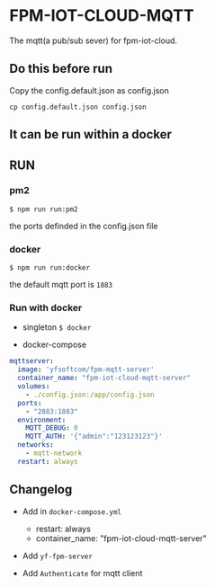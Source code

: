 # FPM-IOT-CLOUD-MQTT

The mqtt(a pub/sub sever) for fpm-iot-cloud.

## Do this before run

Copy the config.default.json as config.json

`cp config.default.json config.json`

## It can be run within a docker

## RUN

### pm2
`$ npm run run:pm2`

the ports definded in the config.json file

### docker
`$ npm run run:docker`

the default mqtt port is `1883`

### Run with docker
- singleton
`$ docker `

- docker-compose
```yml
mqttserver:
  image: 'yfsoftcom/fpm-mqtt-server'
  container_name: "fpm-iot-cloud-mqtt-server"
  volumes:
    - ./config.json:/app/config.json
  ports:
    - "2883:1883"
  environment:
    MQTT_DEBUG: 0
    MQTT_AUTH: '{"admin":"123123123"}'
  networks:
    - mqtt-network
  restart: always
```


## Changelog

- Add in `docker-compose.yml`
  - restart: always
  - container_name: "fpm-iot-cloud-mqtt-server"

- Add `yf-fpm-server`

- Add `Authenticate` for mqtt client
